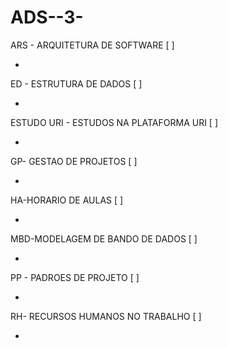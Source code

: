
# ADS--3-


ARS - ARQUITETURA DE SOFTWARE [ ]

-

ED - ESTRUTURA DE DADOS [ ]

-

ESTUDO URI - ESTUDOS NA PLATAFORMA URI [ ]

-

GP- GESTAO DE PROJETOS [ ]

-

HA-HORARIO DE AULAS [ ]

-

MBD-MODELAGEM DE BANDO DE DADOS [ ]

-

PP - PADROES DE PROJETO [ ]

-

RH- RECURSOS HUMANOS NO TRABALHO [ ]

-
